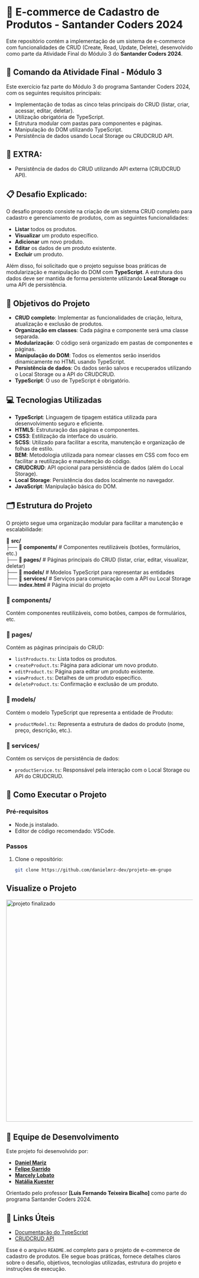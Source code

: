 # 🛒 E-commerce de Cadastro de Produtos - Santander Coders 2024

Este repositório contém a implementação de um sistema de e-commerce com funcionalidades de CRUD (Create, Read, Update, Delete), desenvolvido como parte da Atividade Final do Módulo 3 do **Santander Coders 2024**.

## 📆 Comando da Atividade Final - Módulo 3
Este exercício faz parte do Módulo 3 do programa Santander Coders 2024, com os seguintes requisitos principais:

- Implementação de todas as cinco telas principais do CRUD (listar, criar, acessar, editar, deletar).
- Utilização obrigatória de TypeScript.
- Estrutura modular com pastas para componentes e páginas.
- Manipulação do DOM utilizando TypeScript.
- Persistência de dados usando Local Storage ou CRUDCRUD API.

## 🚀 EXTRA:
- Persistência de dados do CRUD utilizando API externa (CRUDCRUD API).

## 📋 Desafio Explicado:
O desafio proposto consiste na criação de um sistema CRUD completo para cadastro e gerenciamento de produtos, com as seguintes funcionalidades:

- **Listar** todos os produtos.
- **Visualizar** um produto específico.
- **Adicionar** um novo produto.
- **Editar** os dados de um produto existente.
- **Excluir** um produto.

Além disso, foi solicitado que o projeto seguisse boas práticas de modularização e manipulação do DOM com **TypeScript**. A estrutura dos dados deve ser mantida de forma persistente utilizando **Local Storage** ou uma API de persistência.

## 🎯 Objetivos do Projeto
- **CRUD completo**: Implementar as funcionalidades de criação, leitura, atualização e exclusão de produtos.
- **Organização em classes**: Cada página e componente será uma classe separada.
- **Modularização**: O código será organizado em pastas de componentes e páginas.
- **Manipulação do DOM**: Todos os elementos serão inseridos dinamicamente no HTML usando TypeScript.
- **Persistência de dados**: Os dados serão salvos e recuperados utilizando o Local Storage ou a API do CRUDCRUD.
- **TypeScript**: O uso de TypeScript é obrigatório.

## 💻 Tecnologias Utilizadas
- **TypeScript**: Linguagem de tipagem estática utilizada para desenvolvimento seguro e eficiente.
- **HTML5**: Estruturação das páginas e componentes.
- **CSS3**: Estilização da interface do usuário.
- **SCSS**: Utilizado para facilitar a escrita, manutenção e organização de folhas de estilo.
- **BEM**: Metodologia utilizada para nomear classes em CSS com foco em facilitar a reutilização e manutenção do código. 
- **CRUDCRUD**: API opcional para persistência de dados (além do Local Storage).
- **Local Storage**: Persistência dos dados localmente no navegador.
- **JavaScript**: Manipulação básica do DOM.

## 🗂️ Estrutura do Projeto
O projeto segue uma organização modular para facilitar a manutenção e escalabilidade:

📁 **src/**  
├── 📁 **components/**      # Componentes reutilizáveis (botões, formulários, etc.)  
├── 📁 **pages/**           # Páginas principais do CRUD (listar, criar, editar, visualizar, deletar)  
├── 📁 **models/**          # Modelos TypeScript para representar as entidades  
├── 📁 **services/**        # Serviços para comunicação com a API ou Local Storage  
└── **index.html**          # Página inicial do projeto


### 📁 components/
Contém componentes reutilizáveis, como botões, campos de formulários, etc.

### 📁 pages/
Contém as páginas principais do CRUD:

- `listProducts.ts`: Lista todos os produtos.
- `createProduct.ts`: Página para adicionar um novo produto.
- `editProduct.ts`: Página para editar um produto existente.
- `viewProduct.ts`: Detalhes de um produto específico.
- `deleteProduct.ts`: Confirmação e exclusão de um produto.

### 📁 models/
Contém o modelo TypeScript que representa a entidade de Produto:

- `productModel.ts`: Representa a estrutura de dados do produto (nome, preço, descrição, etc.).

### 📁 services/
Contém os serviços de persistência de dados:

- `productService.ts`: Responsável pela interação com o Local Storage ou API do CRUDCRUD.

## 📖 Como Executar o Projeto

### Pré-requisitos
- Node.js instalado.
- Editor de código recomendado: VSCode.

### Passos

1. Clone o repositório:
   ```bash
   git clone https://github.com/danielmrz-dev/projeto-em-grupo

## Visualize o Projeto

<img src="./src/assets/Img projeto.png" alt="projeto finalizado" width="600">

## 👥 Equipe de Desenvolvimento
Este projeto foi desenvolvido por:

- **[Daniel Mariz](https://github.com/danielmrz-dev)**
- **[Felipe Garrido](https://github.com/fgarrido-dev)**
- **[Marcely Lobato](https://github.com/marcelylobato/)**
- **[Natália Kuester](https://github.com/nataliakstr)**


Orientado pelo professor **[Luis Fernando Teixeira Bicalho]** como parte do programa Santander Coders 2024.

## 🔗 Links Úteis
- [Documentação do TypeScript](https://www.typescriptlang.org/docs/)
- [CRUDCRUD API](https://crudcrud.com/)


Esse é o arquivo `README.md` completo para o projeto de e-commerce de cadastro de produtos. Ele segue boas práticas, fornece detalhes claros sobre o desafio, objetivos, tecnologias utilizadas, estrutura do projeto e instruções de execução.